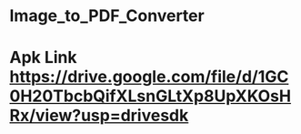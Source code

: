 # Image_to_PDF_Converter
# Apk Link https://drive.google.com/file/d/1GC0H20TbcbQifXLsnGLtXp8UpXKOsHRx/view?usp=drivesdk
